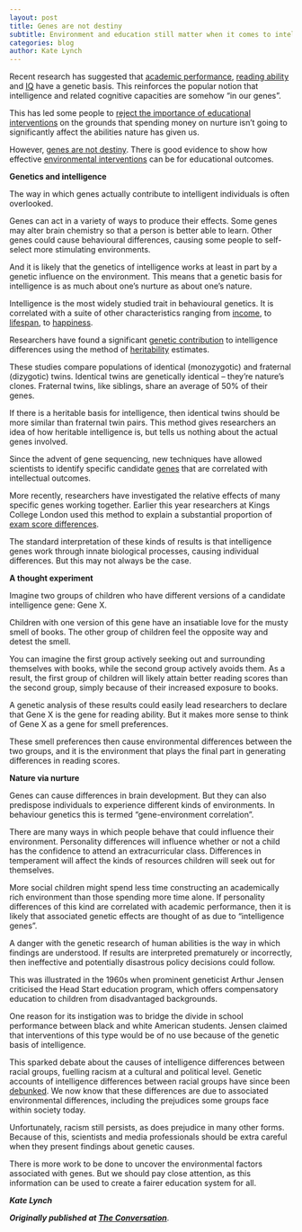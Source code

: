 ```yaml
---
layout: post
title: Genes are not destiny
subtitle: Environment and education still matter when it comes to intelligence
categories: blog
author: Kate Lynch
---
```


Recent research has suggested that [academic performance](http://www.nature.com/mp/journal/vaop/ncurrent/full/mp2016107a.html), [reading ability](http://www.tandfonline.com/doi/abs/10.1080/10888438.2013.800521) and [IQ](http://www.nature.com/mp/journal/v19/n2/abs/mp2012184a.html) have a genetic basis. This reinforces the popular notion that intelligence and related cognitive capacities are somehow “in our genes”.

This has led some people to [reject the importance of educational interventions](http://www.theaustralian.com.au/opinion/cash-cant-beat-genetics-in-class/news-story/6d62e16e5061602a25f6398f52eb94d6) on the grounds that spending money on nurture isn’t going to significantly affect the abilities nature has given us.

However, [genes are not destiny](https://theconversation.com/genes-can-have-up-to-80-influence-on-students-academic-performance-58052). There is good evidence to show how effective [environmental interventions](http://aer.sagepub.com/content/43/1/137.2.abstract) can be for educational outcomes.

**Genetics and intelligence**

The way in which genes actually contribute to intelligent individuals is often overlooked.

Genes can act in a variety of ways to produce their effects. Some genes may alter brain chemistry so that a person is better able to learn. Other genes could cause behavioural differences, causing some people to self-select more stimulating environments.

And it is likely that the genetics of intelligence works at least in part by a genetic influence on the environment. This means that a genetic basis for intelligence is as much about one’s nurture as about one’s nature.

Intelligence is the most widely studied trait in behavioural genetics. It is correlated with a suite of other characteristics ranging from [income](http://www.sciencedirect.com/science/article/pii/S0160289609000956), to [lifespan](http://www.nature.com/nature/journal/v456/n7219/full/456175a.html), to [happiness](http://journals.cambridge.org/action/displayAbstract?fromPage=online&aid=8905934&fileId=S0033291712002139).

Researchers have found a significant [genetic contribution](http://www.nature.com/ejhg/journal/v14/n6/abs/5201588a.html) to intelligence differences using the method of [heritability](https://theconversation.com/explainer-what-is-heritability-21334) estimates.

These studies compare populations of identical (monozygotic) and fraternal (dizygotic) twins. Identical twins are genetically identical – they’re nature’s clones. Fraternal twins, like siblings, share an average of 50% of their genes.

If there is a heritable basis for intelligence, then identical twins should be more similar than fraternal twin pairs. This method gives researchers an idea of how heritable intelligence is, but tells us nothing about the actual genes involved.

Since the advent of gene sequencing, new techniques have allowed scientists to identify specific candidate [genes](http://www.pnas.org/content/111/38/13790) that are correlated with intellectual outcomes.

More recently, researchers have investigated the relative effects of many specific genes working together. Earlier this year researchers at Kings College London used this method to explain a substantial proportion of [exam score differences](https://theconversation.com/your-genes-can-help-predict-how-well-youll-do-in-school-heres-how-we-cracked-it-62848).

The standard interpretation of these kinds of results is that intelligence genes work through innate biological processes, causing individual differences. But this may not always be the case.

**A thought experiment**

Imagine two groups of children who have different versions of a candidate intelligence gene: Gene X.

Children with one version of this gene have an insatiable love for the musty smell of books. The other group of children feel the opposite way and detest the smell.

You can imagine the first group actively seeking out and surrounding themselves with books, while the second group actively avoids them. As a result, the first group of children will likely attain better reading scores than the second group, simply because of their increased exposure to books.

A genetic analysis of these results could easily lead researchers to declare that Gene X is the gene for reading ability. But it makes more sense to think of Gene X as a gene for smell preferences.

These smell preferences then cause environmental differences between the two groups, and it is the environment that plays the final part in generating differences in reading scores.

**Nature via nurture**

Genes can cause differences in brain development. But they can also predispose individuals to experience different kinds of environments. In behaviour genetics this is termed “gene-environment correlation”.

There are many ways in which people behave that could influence their environment. Personality differences will influence whether or not a child has the confidence to attend an extracurricular class. Differences in temperament will affect the kinds of resources children will seek out for themselves.

More social children might spend less time constructing an academically rich environment than those spending more time alone. If personality differences of this kind are correlated with academic performance, then it is likely that associated genetic effects are thought of as due to “intelligence genes”.

A danger with the genetic research of human abilities is the way in which findings are understood. If results are interpreted prematurely or incorrectly, then ineffective and potentially disastrous policy decisions could follow.

This was illustrated in the 1960s when prominent geneticist Arthur Jensen criticised the Head Start education program, which offers compensatory education to children from disadvantaged backgrounds.

One reason for its instigation was to bridge the divide in school performance between black and white American students. Jensen claimed that interventions of this type would be of no use because of the genetic basis of intelligence.

This sparked debate about the causes of intelligence differences between racial groups, fuelling racism at a cultural and political level. Genetic accounts of intelligence differences between racial groups have since been [debunked](https://www.theguardian.com/science/2009/nov/12/race-intelligence-iq-science). We now know that these differences are due to associated environmental differences, including the prejudices some groups face within society today.

Unfortunately, racism still persists, as does prejudice in many other forms. Because of this, scientists and media professionals should be extra careful when they present findings about genetic causes.

There is more work to be done to uncover the environmental factors associated with genes. But we should pay close attention, as this information can be used to create a fairer education system for all.

***Kate Lynch***

***Originally published at [The Conversation](https://theconversation.com/genes-are-not-destiny-environment-and-education-still-matter-when-it-comes-to-intelligence-63775)***.

<img src="https://counter.theconversation.edu.au/content/63775/count.gif" alt="The Conversation" width="1" height="1" />
